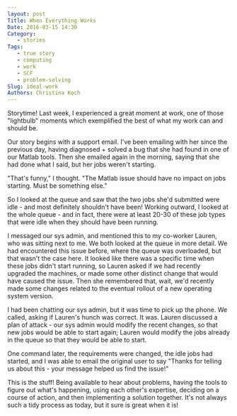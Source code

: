 ```yaml
---
layout: post
Title: When Everything Works
Date: 2016-03-15 14:30
Category: 
   - stories
Tags: 
   - true story
   - computing
   - work
   - SCF 
   - problem-solving
Slug: ideal-work
Authors: Christina Koch
---
```


Storytime!  Last week, I experienced a great moment at work, 
one of those "lightbulb" moments which exemplified the best of 
what my work can and should be.  

Our story begins with a support email. I've been emailing with her 
since the previous day, having diagnosed + solved a bug that she 
had found in one of our Matlab tools.  Then she emailed 
again in the morning, saying that she had done what I said, but her 
jobs weren't starting.  

"That's funny," I thought. "The Matlab issue should have no impact 
on jobs starting. Must be something else."  

So I looked at the queue and saw that the two jobs she'd submitted 
were idle - and most definitely shouldn't have been!  Working outward, 
I looked at the whole queue - and in fact, there were at least 20-30 
of these job types that were idle when they should have been running.  

I messaged our sys admin, and mentioned this to my co-worker Lauren, who was
sitting next to me.  We both looked at the queue in more detail.  We had
encountered this issue before, where the queue was overloaded, but that wasn't
the case here.  It looked like there was a specific time when these 
jobs didn't start running, so Lauren asked if we had recently upgraded the 
machines, or made some other distinct change that would have caused the issue.  Then 
she remembered that, wait, we'd recently made some changes related to 
the eventual rollout of a new operating system version.  

I had been chatting our sys admin, but it was time to pick up the 
phone.  We called, asking if Lauren's 
hunch was correct.  It was.  Lauren discussed
a plan of attack - our sys admin would modify the recent changes, so that 
new jobs would be able to start again; Lauren would modify the jobs already in the queue 
so that they would be able to start.  

One command later, the requirements were changed, the idle jobs had started, 
and I was able to email the original user to say "Thanks for telling us about this - 
your message helped us find the issue!"  

This is the stuff!  Being available to hear about problems, 
having the tools to figure out what's happening, using each other's expertise, 
deciding on a course of action, and then implementing a solution together.  It's not always 
such a tidy process as today, but it sure is great when it is!  
